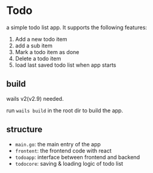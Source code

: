 # Todo

a simple todo list app. It supports the following features:

1. Add a new todo item
2. add a sub item
3. Mark a todo item as done
4. Delete a todo item
5. load last saved todo list when app starts

## build

wails v2(v2.9) needed.

run `wails build` in the root dir to build the app.

## structure

- `main.go`: the main entry of the app
- `frontent`: the frontend code with react
- `todoapp`: interface between frontend and backend
- `todocore`: saving & loading logic of todo list